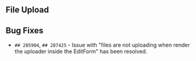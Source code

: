 ##  File Upload

##  Bug Fixes

- `## 285904`, `## 287425` - Issue with "files are not uploading when render the uploader inside the EditForm" has been resolved.
